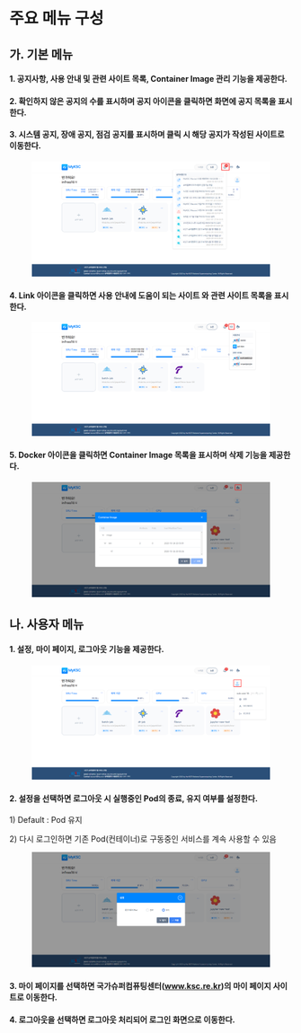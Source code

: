 # 주요 메뉴 구성

## 가. 기본 메뉴



#### 1. 공지사항, 사용 안내 및 관련 사이트 목록, Container Image 관리 기능을 제공한다.

#### 2. 확인하지 않은 공지의 수를 표시하며 공지 아이콘을 클릭하면 화면에 공지 목록을 표시한다.

#### 3. 시스템 공지, 장애 공지, 점검 공지를 표시하며 클릭 시 해당 공지가 작성된 사이트로 이동한다.

<figure><img src="../.gitbook/assets/그림18.png" alt=""><figcaption></figcaption></figure>

#### 4. Link 아이콘을 클릭하면 사용 안내에 도움이 되는 사이트 와 관련 사이트 목록을 표시한다.

<figure><img src="../.gitbook/assets/그림19.png" alt=""><figcaption></figcaption></figure>

#### 5. Docker 아이콘을 클릭하면 Container Image 목록을 표시하며 삭제 기능을 제공한다.

<figure><img src="../.gitbook/assets/그림20.png" alt=""><figcaption></figcaption></figure>



## 나.    사용자 메뉴



#### 1. 설정, 마이 페이지, 로그아웃 기능을 제공한다.

<figure><img src="../.gitbook/assets/그림38.png" alt=""><figcaption></figcaption></figure>

#### 2. 설정을 선택하면 로그아웃 시 실행중인 Pod의 종료, 유지 여부를 설정한다.

1\) Default : Pod 유지

2\) 다시 로그인하면 기존 Pod(컨테이너)로 구동중인 서비스를 계속 사용할 수 있음

<figure><img src="../.gitbook/assets/그림25.png" alt=""><figcaption></figcaption></figure>

#### 3. 마이 페이지를 선택하면 국가슈퍼컴퓨팅센터(www.ksc.re.kr)의 마이 페이지 사이트로 이동한다.

#### 4.  로그아웃을 선택하면 로그아웃 처리되어 로그인 화면으로 이동한다.
